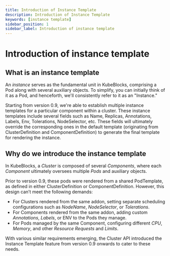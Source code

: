 ```yaml
---
title: Introduction of Instance Template
description: Introduction of Instance Template
keywords: [instance template]
sidebar_position: 1
sidebar_label: Introduction of instance template
---
```


# Introduction of instance template

## What is an instance template

An *instance* serves as the fundamental unit in KubeBlocks, comprising a Pod along with several auxiliary objects. To simplify, you can initially think of it as a Pod, and henceforth, we'll consistently refer to it as an "Instance."

Starting from version 0.9, we're able to establish multiple instance templates for a particular component within a cluster. These instance templates include several fields such as Name, Replicas, Annotations, Labels, Env, Tolerations, NodeSelector, etc. These fields will ultimately override the corresponding ones in the default template (originating from ClusterDefinition and ComponentDefinition) to generate the final template for rendering the instance.

## Why do we introduce the instance template

In KubeBlocks, a *Cluster* is composed of several *Components*, where each *Component* ultimately oversees multiple *Pods* and auxiliary objects.

Prior to version 0.9, these pods were rendered from a shared PodTemplate, as defined in either ClusterDefinition or ComponentDefinition. However, this design can’t meet the following demands:

 - For Clusters rendered from the same addon, setting separate scheduling configurations such as *NodeName*, *NodeSelector*, or *Tolerations*.
 - For Components rendered from the same addon, adding custom *Annotations*, *Labels*, or ENV to the Pods they manage.
 - For Pods managed by the same Component, configuring different *CPU*, *Memory*, and other *Resource Requests* and *Limits*.

With various similar requirements emerging, the Cluster API introduced the Instance Template feature from version 0.9 onwards to cater to these needs.
